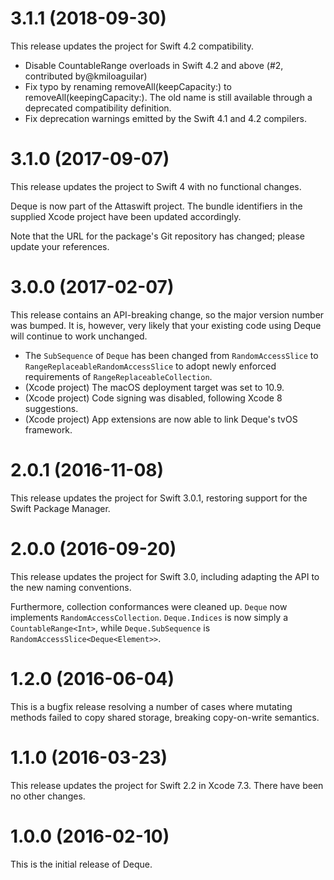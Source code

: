 # 3.1.1 (2018-09-30)

This release updates the project for Swift 4.2 compatibility.

- Disable CountableRange overloads in Swift 4.2 and above (#2, contributed by@kmiloaguilar)
- Fix typo by renaming removeAll(keepCapacity:) to removeAll(keepingCapacity:). The old name is still available through a deprecated compatibility definition.
- Fix deprecation warnings emitted by the Swift 4.1 and 4.2 compilers.

# 3.1.0 (2017-09-07)

This release updates the project to Swift 4 with no functional changes.

Deque is now part of the Attaswift project. The bundle identifiers in the supplied Xcode project have been updated accordingly.

Note that the URL for the package's Git repository has changed; please update your references.

# 3.0.0 (2017-02-07)

This release contains an API-breaking change, so the major version number was bumped. It is, however, very likely that your existing code using Deque will continue to work unchanged.

- The `SubSequence` of `Deque` has been changed from `RandomAccessSlice` to `RangeReplaceableRandomAccessSlice` to adopt newly enforced requirements of `RangeReplaceableCollection`.
- (Xcode project) The macOS deployment target was set to 10.9.
- (Xcode project) Code signing was disabled, following Xcode 8 suggestions.
- (Xcode project) App extensions are now able to link Deque's tvOS framework.

# 2.0.1 (2016-11-08)

This release updates the project for Swift 3.0.1, restoring support for the Swift Package Manager.

# 2.0.0 (2016-09-20)

This release updates the project for Swift 3.0, including adapting the API to the new naming conventions.

Furthermore, collection conformances were cleaned up. `Deque` now implements `RandomAccessCollection`. `Deque.Indices` is now simply a `CountableRange<Int>`, while `Deque.SubSequence` is `RandomAccessSlice<Deque<Element>>`.

# 1.2.0 (2016-06-04)

This is a bugfix release resolving a number of cases where mutating methods failed to copy shared storage, breaking copy-on-write semantics.

# 1.1.0 (2016-03-23)

This release updates the project for Swift 2.2 in Xcode 7.3. There have been no other changes.

# 1.0.0 (2016-02-10)

This is the initial release of Deque.
